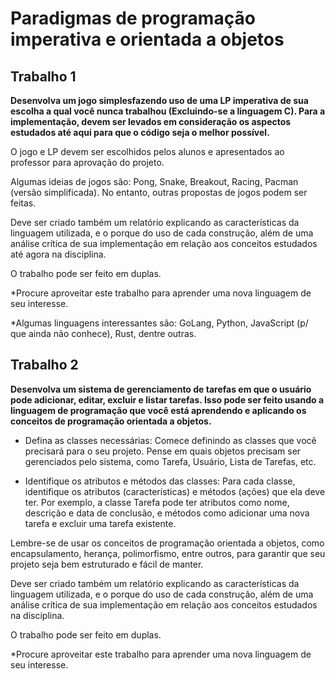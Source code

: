 # Paradigmas de programação imperativa e orientada a objetos

## Trabalho 1
<b>Desenvolva um jogo simplesfazendo uso de uma LP imperativa de sua escolha a qual você nunca trabalhou (Excluindo-se a linguagem C). Para a implementação, devem ser levados em consideração os aspectos estudados até aqui para que o código seja o melhor possível.</b> 

O jogo e LP devem ser escolhidos pelos alunos e apresentados ao professor para aprovação do projeto.

Algumas ideias de jogos são: Pong, Snake, Breakout, Racing, Pacman (versão simplificada). No entanto, outras propostas de jogos podem ser feitas.

Deve ser criado também um relatório explicando as características da linguagem utilizada, e o porque do uso de cada construção, além de uma análise crítica de sua implementação em relação aos conceitos estudados até agora na disciplina.

O trabalho pode ser feito em duplas.

*Procure aproveitar este trabalho para aprender uma nova linguagem de seu interesse.

*Algumas linguagens interessantes são: GoLang, Python, JavaScript (p/ que ainda não conhece), Rust, dentre outras.

## Trabalho 2
<b>Desenvolva um sistema de gerenciamento de tarefas em que o usuário pode adicionar, editar, excluir e listar tarefas. Isso pode ser feito usando a linguagem de programação que você está aprendendo e aplicando os conceitos de programação orientada a objetos.</b>

- Defina as classes necessárias: Comece definindo as classes que você precisará para o seu projeto. Pense em quais objetos precisam ser gerenciados pelo sistema, como Tarefa, Usuário, Lista de Tarefas, etc.


- Identifique os atributos e métodos das classes: Para cada classe, identifique os atributos (características) e métodos (ações) que ela deve ter. Por exemplo, a classe Tarefa pode ter atributos como nome, descrição e data de conclusão, e métodos como adicionar uma nova tarefa e excluir uma tarefa existente.


Lembre-se de usar os conceitos de programação orientada a objetos, como encapsulamento, herança, polimorfismo, entre outros, para garantir que seu projeto seja bem estruturado e fácil de manter.

Deve ser criado também um relatório explicando as características da linguagem utilizada, e o porque do uso de cada construção, além de uma análise crítica de sua implementação em relação aos conceitos estudados na disciplina.

O trabalho pode ser feito em duplas.

*Procure aproveitar este trabalho para aprender uma nova linguagem de seu interesse.

